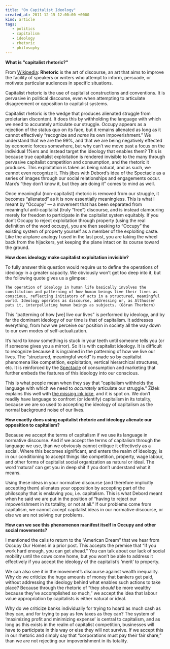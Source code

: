 ```yaml
---
title: "On Capitalist Ideology"
created_at: 2011-12-15 12:00:00 +0000
kind: article
tags:
   - politics
   - capitalism
   - ideology
   - rhetoric
   - philosophy
---
```


**What is "capitalist rhetoric?"**

From [Wikipedia](http://en.wikipedia.org/wiki/Rhetoric):
	**Rhetoric** is the art of discourse, an art that aims to improve the facility of speakers or writers who attempt to inform, persuade, or motivate particular audiences in specific situations.

Capitalist rhetoric is the use of capitalist constructions and conventions. It is pervasive in political discourse, even when attempting to articulate disagreement or opposition to capitalist systems.

<!-- more -->

Capitalist rhetoric is the wedge that produces alienated struggle from proletarian discontent. It does this by withholding the language with which we need to accurately articulate our struggle. Occupy appears as a rejection of the status quo on its face, but it remains alienated as long as it cannot effectively “recognize and _name_ its own impoverishment.” We understand that we are the 99%, and that we are being negatively effected by economic forces somewhere, but why can’t we move past a focus on the individual 1%ers and instead target the ideology that enables them? This is because true capitalist exploitation is rendered invisible to the many through pervasive capitalist competition and consumption, and the rhetoric it produces. This exploitation is taken as being natural, and as such, we cannot even recognize it. This jibes with Debord’s idea of the Spectacle as a series of images through our social relationships and engagements occur. Marx’s “they don’t know it, but they are doing it” comes to mind as well.

Once meaningful (non-capitalist) rhetoric is removed from our struggle, it becomes “alienated” as it is now essentially meaningless. This is what I meant by “Occupy” — a movement that has been separated from meaningful anti-capitalist (truly “free”) discourse, and is instead clamouring merely for freedom to participate in the capitalist system equitably. If you don’t Occupy to reject exploitation through property (using the real definition of the word occupy), you are then seeking to “Occupy” the existing system of property yourself as a member of the exploiting caste. Like the airplane analogy I used in the last post, you are taking the wheel back from the hijackers, yet keeping the plane intact on its course toward the ground.


**How does ideology make capitalist exploitation invisible?**

To fully answer this question would require us to define the operations of ideology in a greater capacity. We obviously won’t get too deep into it, but the following quote gives us a glimpse:

	The operation of ideology in human life basically involves the constitution and patterning of how human beings live their lives as conscious, reflecting initiators of acts in a structured, meaningful world. Ideology operates as discourse, addressing or, as Althusser puts it, interpellating human beings as subjects. (Göran Therborn)

This “patterning of how [we] live our lives” is performed by ideology, and by far the dominant ideology of our time is that of capitalism. It addresses everything, from how we perceive our position in society all the way down to our own modes of self-actualization.

It’s hard to know something is stuck in your teeth until someone tells you (or if someone gives you a mirror). So it is with capitalist ideology. It is difficult to recognize because it is ingrained in the patterning of how we live our lives. The “structured, meaningful world” is made so by capitalist phenomena like competition, exploitation, vertical hierarchical structures, etc. It is reinforced by the [Spectacle](http://en.wikipedia.org/wiki/Society_of_the_Spectacle#Mass_media_and_commodity_fetishism") of consumption and marketing that further embeds the features of this ideology into our conscious.

This is what people mean when they say that “capitalism withholds the language with which we need to _accurately_ articulate our struggle.” Žižek explains this well with [the missing ink joke](http://books.google.ca/books?id=N4ZOTlBZieoC&amp;lpg=PP1&amp;dq=zizek%20welcome%20to%20the%20desert%20of%20the%20real&amp;hl=fr&amp;pg=PA1#v=onepage&amp;q&amp;f=false), and it is spot on. We don’t readily have language to confront (or identify) capitalism in its totality, because we are so used to accepting the ideology of capitalism as the normal background noise of our lives.


**How exactly does using capitalist rhetoric and ideology alienate our opposition to capitalism?**

Because we accept the terms of capitalism if we use its language in normative discourse. And if we accept the terms of capitalism through the language we use, than we obviously cannot critique it effectively as a social. Where this becomes significant, and enters the realm of ideology, is in our conditioning to accept things like competition, property, wage labour, and other forms of capitalist social organization as natural or ideal. The word ‘natural’ can get you in deep shit if you don’t understand what it means.

Using these ideas in your normative discourse (and therefore implicitly accepting them) alienates your opposition by accepting part of the philosophy that is enslaving you, i.e. capitalism. This is what Debord meant when he said we are put in the position of “having to reject our impoverishment in its totality, or not at all.” If our problems come from capitalism, we cannot accept capitalist ideas in our normative discourse, or else we are not solving our problems.


**How can we see this phenomenon manifest itself in Occupy and other social movements?**

I mentioned the calls to return to the “American Dream” that we hear from Occupy Our Homes in a prior post. This accepts the premise that “if you work hard enough, you can get ahead.” You can talk about our lack of social mobility until the cows come home, but you won’t be able to address it effectively if you accept the ideology of the capitalist’s ‘merit’ to property.

We can also see it in the movement’s discourse against wealth inequality. Why do we criticize the huge amounts of money that bankers get paid, without addressing the ideology behind what enables such actions to take place? Because through the rhetoric of “they _should_ be more wealthy because they’ve accomplished so much,” we accept the idea that labour value appropriation by capitalists is either natural or ideal.

Why do we criticize banks individually for trying to hoard as much cash as they can, and for trying to pay as few taxes as they can? The system of ‘maximizing profit and minimizing expense’ is central to capitalism, and as long as this exists in the realm of capitalist competition, businesses will have to participate in this way or else they will not survive. If we accept this in our rhetoric and simply say that “corporations must pay their fair share,” than we are not rejecting our impoverishment in its totality.
